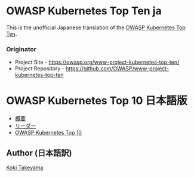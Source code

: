 # OWASP Kubernetes Top Ten ja

This is the unofficial Japanese translation of the [OWASP Kubernetes Top Ten](https://owasp.org/www-project-kubernetes-top-ten/).

### Originator

- Project Site - <https://owasp.org/www-project-kubernetes-top-ten/>
- Project Repository - <https://github.com/OWASP/www-project-kubernetes-top-ten>

# OWASP Kubernetes Top 10 日本語版

* [概要](Document/index.md)
* [リーダー](Document/leaders.md)
* [OWASP Kubernetes Top 10](Document/README.md)

## Author (日本語訳)

[Koki Takeyama](https://github.com/coky-t)
